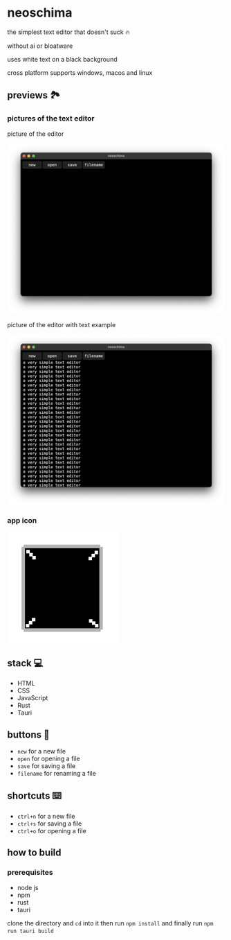 # neoschima

the simplest text editor that doesn't suck 🔥

without ai or bloatware

uses white text on a black background

cross platform supports windows, macos and linux

## previews 🏞️

### pictures of the text editor

picture of the editor

![picture of neoschima](neoschima_app_preview.png)

picture of the editor with text example

![picture of neoschima with example text](neoschima_app_preview_with_text.png)

### app icon

![picture of the app icon](/src-tauri/icons/128x128@2x.png)

## stack 💻

- HTML
- CSS
- JavaScript
- Rust
- Tauri

## buttons 🔲

- `new` for a new file
- `open` for opening a file
- `save` for saving a file
- `filename` for renaming a file

## shortcuts ⌨️

- `ctrl+n` for a new file
- `ctrl+s` for saving a file
- `ctrl+o` for opening a file

## how to build

### prerequisites

- node js
- npm
- rust
- tauri

clone the directory and `cd` into it
then run `npm install`
and finally run `npm run tauri build`
